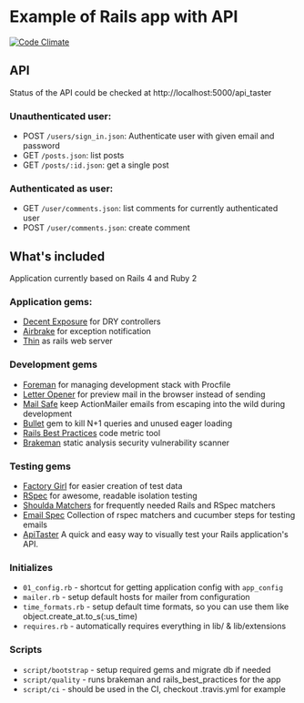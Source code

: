 # Example of Rails app with API

[![Code Climate](https://codeclimate.com/github/fs/rails-base-api.png)](https://codeclimate.com/github/fs/rails-base-api)

## API

Status of the API could be checked at http://localhost:5000/api_taster

### Unauthenticated user:

* POST `/users/sign_in.json`: Authenticate user with given email and password
* GET `/posts.json`: list posts
* GET `/posts/:id.json`: get a single post

### Authenticated as user:

* GET `/user/comments.json`: list comments for currently authenticated user
* POST `/user/comments.json`: create comment

## What's included

Application currently based on Rails 4 and Ruby 2

### Application gems:

* [Decent Exposure](https://github.com/voxdolo/decent_exposure) for DRY controllers
* [Airbrake](https://github.com/airbrake/airbrake) for exception notification
* [Thin](https://github.com/macournoyer/thin) as rails web server

### Development gems

* [Foreman](https://github.com/ddollar/foreman) for managing development stack with Procfile
* [Letter Opener](https://github.com/ryanb/letter_opener) for preview mail in the browser instead of sending
* [Mail Safe](https://github.com/myronmarston/mail_safe) keep ActionMailer emails from escaping into the wild during development
* [Bullet](https://github.com/flyerhzm/bullet) gem to kill N+1 queries and unused eager loading
* [Rails Best Practices](https://github.com/railsbp/rails_best_practices) code metric tool
* [Brakeman](https://github.com/presidentbeef/brakeman) static analysis security vulnerability scanner

### Testing gems

* [Factory Girl](https://github.com/thoughtbot/factory_girl) for easier creation of test data
* [RSpec](https://github.com/rspec/rspec) for awesome, readable isolation testing
* [Shoulda Matchers](http://github.com/thoughtbot/shoulda-matchers) for frequently needed Rails and RSpec matchers
* [Email Spec](https://github.com/bmabey/email-spec) Collection of rspec matchers and cucumber steps for testing emails
* [ApiTaster](https://github.com/fredwu/api_taster) A quick and easy way to visually test your Rails application's API.

### Initializes

* `01_config.rb` - shortcut for getting application config with `app_config`
* `mailer.rb` - setup default hosts for mailer from configuration
* `time_formats.rb` - setup default time formats, so you can use them like object.create_at.to_s(:us_time)
* `requires.rb` - automatically requires everything in lib/ & lib/extensions

### Scripts

* `script/bootstrap` - setup required gems and migrate db if needed
* `script/quality` - runs brakeman and rails_best_practices for the app
* `script/ci` - should be used in the CI, checkout .travis.yml for example
